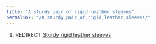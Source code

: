 ```yaml
---
title: "A sturdy pair of rigid leather sleeves"
permalink: "/A_sturdy_pair_of_rigid_leather_sleeves/"
---
```


1.  REDIRECT [Sturdy rigid leather
    sleeves](Sturdy_rigid_leather_sleeves "wikilink")